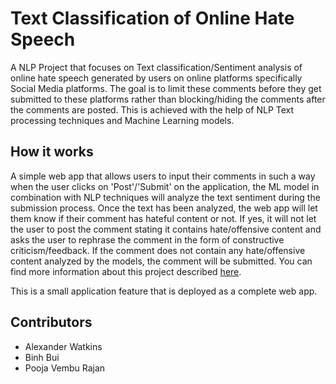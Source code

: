 # Text Classification of Online Hate Speech

A NLP Project that focuses on Text classification/Sentiment analysis of online hate speech generated by users on online platforms specifically Social Media platforms. The goal is to limit these comments before they get submitted to these platforms rather than blocking/hiding the comments after the comments are posted. This is achieved with the help of NLP Text processing techniques and Machine Learning models. 

## How it works

A simple web app that allows users to input their comments in such a way when the user clicks on 'Post'/'Submit' on the application, the ML model in combination with NLP techniques will analyze the text sentiment during the submission process. Once the text has been analyzed, the web app will let them know if their comment has hateful content or not. If yes, it will not let the user to post the comment stating it contains hate/offensive content and asks the user to rephrase the comment in the form of constructive criticism/feedback. If the comment does not contain any hate/offensive content analyzed by the models, the comment will be submitted. You can find more information about this project described [here](https://docs.google.com/document/d/19NOUl-Yfme7xUDNdTHEnxkYWseqdcHZU_yplW8IvMS4/edit).

This is a small application feature that is deployed as a complete web app. 

## Contributors

- Alexander Watkins
- Binh Bui
- Pooja Vembu Rajan
